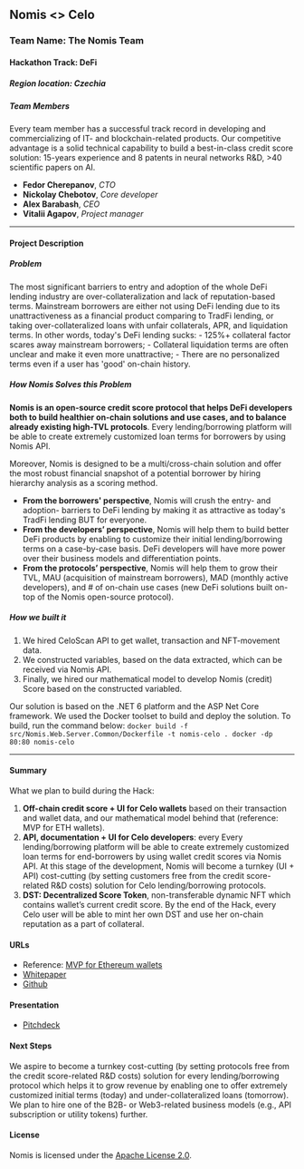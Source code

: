 ## Nomis <> Celo

### Team Name: The Nomis Team

#### Hackathon Track: DeFi

##### Region location: Czechia

##### Team Members

Every team member has a successful track record in developing and commercializing of IT- and blockchain-related products. Our competitive advantage is a solid technical capability to build a best-in-class credit score solution: 15-years experience and 8 patents in neural networks R&D, >40 scientific papers on AI.

- **Fedor Cherepanov**, *CTO*
- **Nickolay Chebotov**, *Core developer*
- **Alex Barabash**, *CEO*
- **Vitalii Agapov**, *Project manager*

---

#### Project Description

##### Problem

The most significant barriers to entry and adoption of the whole DeFi lending industry are over-collateralization and lack of reputation-based terms. Mainstream borrowers are either not using DeFi lending due to its unattractiveness as a financial product comparing to TradFi lending, or taking over-collateralized loans with unfair collaterals, APR, and liquidation terms. In other words, today's DeFi lending sucks: - 125%+ collateral factor scares away mainstream borrowers; - Collateral liquidation terms are often unclear and make it even more unattractive; - There are no personalized terms even if a user has 'good' on-chain history.

##### How Nomis Solves this Problem

**Nomis is an open-source credit score protocol that helps DeFi developers both to build healthier on-chain solutions and use cases, and to balance already existing high-TVL protocols**. Every lending/borrowing platform will be able to create extremely customized loan terms for borrowers by using Nomis API.

Moreover, Nomis is designed to be a multi/cross-chain solution and offer the most robust financial snapshot of a potential borrower by hiring hierarchy analysis as a scoring method.

- **From the borrowers' perspective**, Nomis will crush the entry- and adoption- barriers to DeFi lending by making it as attractive as today's TradFi lending BUT for everyone.
- **From the developers’ perspective**, Nomis will help them to build better DeFi products by enabling to customize their initial lending/borrowing terms on a case-by-case basis. DeFi developers will have more power over their business models and differentiation points.
- **From the protocols’ perspective**, Nomis will help them to grow their TVL, MAU (acquisition of mainstream borrowers), MAD (monthly active developers), and # of on-chain use cases (new DeFi solutions built on-top of the Nomis open-source protocol).

##### How we built it

1. We hired CeloScan API to get wallet, transaction and NFT-movement data.
2. We constructed variables, based on the data extracted, which can be received via Nomis API.
3. Finally, we hired our mathematical model to develop Nomis (credit) Score based on the constructed variabled.

Our solution is based on the .NET 6 platform and the ASP Net Core framework. We used the Docker toolset to build and deploy the solution. To build, run the command below: `docker build -f src/Nomis.Web.Server.Common/Dockerfile -t nomis-celo . docker -dp 80:80 nomis-celo`

---

#### Summary

What we plan to build during the Hack:

1. **Off-chain credit score + UI for Celo wallets** based on their transaction and wallet data, and our mathematical model behind that (reference: MVP for ETH wallets).
2. **API, documentation + UI for Celo developers**: every Every lending/borrowing platform will be able to create extremely customized loan terms for end-borrowers by using wallet credit scores via Nomis API. At this stage of the development, Nomis will become a turnkey (UI + API) cost-cutting (by setting customers free from the credit score-related R&D costs) solution for Celo lending/borrowing protocols.
3. **DST: Decentralized Score Token**, non-transferable dynamic NFT which contains wallet’s current credit score. By the end of the Hack, every Celo user will be able to mint her own DST and use her on-chain reputation as a part of collateral.

#### URLs

- Reference: [MVP for Ethereum wallets](https://nomis.cc/)
- [Whitepaper](https://www.notion.so/e859b9e3bae6412fb99d6119a8d2e5a4)
- [Github](https://github.com/Nomis-cc)

#### Presentation

- [Pitchdeck](https://www.figma.com/proto/a1okJbaUfCObPpNJlxTFCt/Nomis-Slides-Sep'22?node-id=2%3A2&scaling=contain&page-id=0%3A1)


#### Next Steps

We aspire to become a turnkey cost-cutting (by setting protocols free from the credit score-related R&D costs) solution for every lending/borrowing protocol which helps it to grow revenue by enabling one to offer extremely customized initial terms (today) and under-collateralized loans (tomorrow). We plan to hire one of the B2B- or Web3-related business models (e.g., API subscription or utility tokens) further.

#### License

Nomis is licensed under the [Apache License 2.0](https://github.com/Nomis-cc/build-with-celo-hackathon/blob/nomis/LICENSE).
